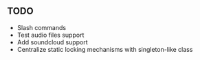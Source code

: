 ## TODO
- Slash commands
- Test audio files support
- Add soundcloud support
- Centralize static locking mechanisms with singleton-like class